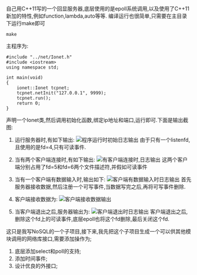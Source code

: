 自己用C++11写的一个回显服务器,底层使用的是epoll系统调用,以及使用了C++11新加的特性,例如function,lambda,auto等等.
编译运行也很简单,只需要在主目录下运行make即可
```
make
```

主程序为:
```
#include "../net/Ionet.h"
#include <iostream>
using namespace std;

int main(void)
{
    ionet::Ionet tcpnet;
    tcpnet.netInit("127.0.0.1", 9999);
    tcpnet.run();
    return 0;
}
```
声明一个Ionet类,然后调用初始化函数,绑定ip地址和端口,运行即可.下面是输出截图:
1. 运行服务器时,有如下输出:
![程序运行时初始日志输出](http://7xjnip.com1.z0.glb.clouddn.com/%E9%80%89%E5%8C%BA_065.png "")
由于只有一个listenfd,且使用的是fd=4,只有可读事件.

2. 当有两个客户端连接时,有如下输出:
![有客户端连接时,日志输出](http://7xjnip.com1.z0.glb.clouddn.com/%E9%80%89%E5%8C%BA_066.png "")
这两个客户端分别占用了fd=5和fd=6两个文件描述符,并假如可读事件

3. 当有一个客户端有数据输入时,输出如下:
![客户端有数据输入时日志输出](http://7xjnip.com1.z0.glb.clouddn.com/%E9%80%89%E5%8C%BA_067.png "")
首先服务器接收数据,然后注册一个可写事件,当数据写完之后,再将可写事件删除.

4. 客户端接收数据为:
![客户端接收数据输出](http://7xjnip.com1.z0.glb.clouddn.com/%E9%80%89%E5%8C%BA_068.png "")

5. 当客户端退出之后,服务器输出为:
![客户端退出时日志输出](http://7xjnip.com1.z0.glb.clouddn.com/%E9%80%89%E5%8C%BA_069.png "")
客户端退出之后,删除这个fd上的可读事件,底层epoll也将这个fd删除,最后关闭这个fd.

这只是我写NoSQL的一个子项目,接下来,我先把这个子项目生成一个可以供其他模块调用的网络库接口,需要添加操作为;
1. 底层添加select和poll的支持;
2. 添加时间事件;
3. 设计优良的外接口;
